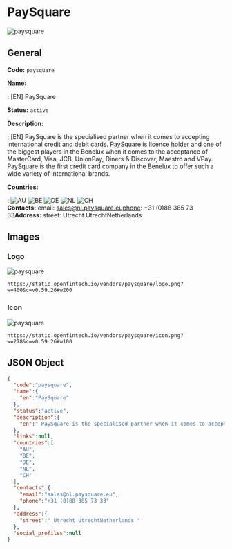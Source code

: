 
# PaySquare 
![paysquare](https://static.openfintech.io/vendors/paysquare/logo.png?w=400&c=v0.59.26#w200)  

## General 
 
**Code:** `paysquare` 
 
**Name:** 
 
:	[EN] PaySquare 
 
**Status:** `active` 
 
**Description:** 
 
: [EN]  PaySquare is the specialised partner when it comes to accepting international credit and debit cards. PaySquare is licence holder and one of the biggest players in the Benelux when it comes to the acceptance of MasterCard, Visa, JCB, UnionPay, Diners & Discover, Maestro and VPay. PaySquare is the first credit card company in the Benelux to offer such a wide variety of international brands.  
 
 
**Countries:** 
 
:	![AU](https://cdnjs.cloudflare.com/ajax/libs/flag-icon-css/3.3.0/flags/4x3/au.svg#w24) 	![BE](https://cdnjs.cloudflare.com/ajax/libs/flag-icon-css/3.3.0/flags/4x3/be.svg#w24) 	![DE](https://cdnjs.cloudflare.com/ajax/libs/flag-icon-css/3.3.0/flags/4x3/de.svg#w24) 	![NL](https://cdnjs.cloudflare.com/ajax/libs/flag-icon-css/3.3.0/flags/4x3/nl.svg#w24) 	![CH](https://cdnjs.cloudflare.com/ajax/libs/flag-icon-css/3.3.0/flags/4x3/ch.svg#w24)  
**Contacts:** 
email: sales@nl.paysquare.euphone: +31 (0)88 385 73 33**Address:** 
street:  Utrecht UtrechtNetherlands  

## Images 

### Logo 
 
![paysquare](https://static.openfintech.io/vendors/paysquare/logo.png?w=400&c=v0.59.26#w200)  

```
https://static.openfintech.io/vendors/paysquare/logo.png?w=400&c=v0.59.26#w200
```  

### Icon 
 
![paysquare](https://static.openfintech.io/vendors/paysquare/icon.png?w=278&c=v0.59.26#w100)  

```
https://static.openfintech.io/vendors/paysquare/icon.png?w=278&c=v0.59.26#w100
```  

## JSON Object 

```json
{
  "code":"paysquare",
  "name":{
    "en":"PaySquare"
  },
  "status":"active",
  "description":{
    "en":" PaySquare is the specialised partner when it comes to accepting international credit and debit cards. PaySquare is licence holder and one of the biggest players in the Benelux when it comes to the acceptance of MasterCard, Visa, JCB, UnionPay, Diners & Discover, Maestro and VPay. PaySquare is the first credit card company in the Benelux to offer such a wide variety of international brands. "
  },
  "links":null,
  "countries":[
    "AU",
    "BE",
    "DE",
    "NL",
    "CH"
  ],
  "contacts":{
    "email":"sales@nl.paysquare.eu",
    "phone":"+31 (0)88 385 73 33"
  },
  "address":{
    "street":" Utrecht UtrechtNetherlands "
  },
  "social_profiles":null
}
```  
